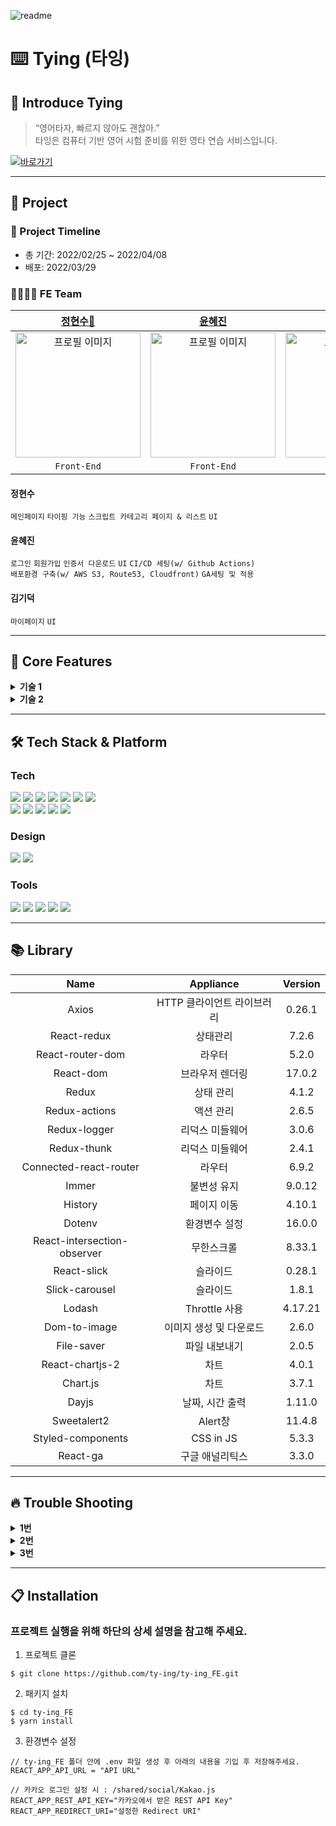 ![readme](https://imagedelivery.net/v7-TZByhOiJbNM9RaUdzSA/ff671ecb-6cbe-443b-9f63-f589ae677000/public)
<br>

⌨️ Tying (타잉)
=============
## 🙌 Introduce Tying
>“영어타자, 빠르지 않아도 괜찮아.”
<br>타잉은 컴퓨터 기반 영어 시험 준비를 위한 영타 연습 서비스입니다.

[![바로가기](https://imagedelivery.net/v7-TZByhOiJbNM9RaUdzSA/8d36b691-b8d4-48a2-b021-54b481b3ab00/public)](https://ty-ing.com/)

* * *

## 📣 Project
### 📆 Project Timeline
- 총 기간: 2022/02/25 ~ 2022/04/08
- 배포: 2022/03/29

### 👨‍💻👩‍💻 FE Team
|                                                         [정현수🔰](https://github.com/ricky0813)                                            |                                                         [윤혜진](https://github.com/hyejin4169)                                                          |                                                      [김기덕](https://github.com/nikemaniaa1987)                                                       |                                                                                                            
| :----------------------------------------------------------------------------------------------------------------------------------------------------: | :----------------------------------------------------------------------------------------------------------------------------------------------------: | :---------------------------------------------------------------------------------------------------------------------------------------------------: |
| <img src="https://imagedelivery.net/v7-TZByhOiJbNM9RaUdzSA/719da9c7-f9fd-4150-60c5-c54cdf3d9b00/public" alt="프로필 이미지" width="200px"/> |  <img src="https://imagedelivery.net/v7-TZByhOiJbNM9RaUdzSA/fc3eb0a5-5c66-451a-f7c5-0ab0fdc61200/public" alt="프로필 이미지" width="200px"/> | <img src="https://imagedelivery.net/v7-TZByhOiJbNM9RaUdzSA/df1fa9e2-6f31-47da-9924-02e02a9b4000/public" alt="프로필 이미지" width="200px" /> |
|                                                                      `Front-End`                                               |                                                                      `Front-End`                                                                       |                                                                      `Front-End`                                                                          |
#### 정현수

`메인페이지` `타이핑 기능` `스크립트 카테고리 페이지 & 리스트` `UI`

#### 윤혜진

`로그인` `회원가입` `인증서 다운로드` `UI` `CI/CD 세팅(w/ Github Actions)`
</br>`배포환경 구축(w/ AWS S3, Route53, Cloudfront)` `GA세팅 및 적용`

#### 김기덕

`마이페이지` `UI`

* * *

## 💎 Core Features
<details>
<summary><strong>기술 1</strong></summary>
- 준비 중..
<p>
- 채택 이유 
</details>
<details>
<summary><strong>기술 2</strong></summary>
- 준비 중..
<p>
- 채택 이유
</details>

* * *

## 🛠 Tech Stack & Platform
### **Tech**
<p>
<img src="https://img.shields.io/badge/javascript-F7DF1E?style=for-the-badge&logo=javascript&logoColor=black">
<img src="https://img.shields.io/badge/html5-E34F26?style=for-the-badge&logo=html5&logoColor=white">
<img src="https://img.shields.io/badge/css-1572B6?style=for-the-badge&logo=css3&logoColor=white">
<img src="https://img.shields.io/badge/react-61DAFB?style=for-the-badge&logo=react&logoColor=black">
<img src="https://img.shields.io/badge/redux-764ABC?style=for-the-badge&logo=react&logoColor=black">
<img src="https://img.shields.io/badge/axios-007CE2?style=for-the-badge&logo=axios&logoColor=white">
<img src="https://img.shields.io/badge/reactrouterdom-CA4245?style=for-the-badge&logo=reactrouterdom&logoColor=white">
</br>
<img src="https://img.shields.io/badge/styledcomponents-DB7093?style=for-the-badge&logo=styledcomponents&logoColor=white">
<img src="https://img.shields.io/badge/amazonaws-232F3E?style=for-the-badge&logo=amazonaws&logoColor=white">
<img src="https://img.shields.io/badge/amazons3-569A31?style=for-the-badge&logo=amazons3&logoColor=white"> 
<img src="https://img.shields.io/badge/route53-F7A81B?style=for-the-badge&logo=route53&logoColor=white">
<img src="https://img.shields.io/badge/cloudfront-04ACE6?style=for-the-badge&logo=cloudfront&logoColor=white">
<br>
</p>

### **Design**
<p>
<img src="https://img.shields.io/badge/Figma-F24E1E?style=for-the-badge&logo=Figma&logoColor=white"/>
<img src="https://img.shields.io/badge/Adobe Photoshop-31A8FF?style=for-the-badge&logo=Adobe Photoshop&logoColor=white"/>
</p>

### **Tools**
<p>
<img src="https://img.shields.io/badge/VSCode-007ACC?style=for-the-badge&logo=Visual Studio Code&logoColor=white"/>
<img src="https://img.shields.io/badge/googleanalytics-E37400?style=for-the-badge&logo=googleanalytics&logoColor=white">
<img src="https://img.shields.io/badge/Slack-4A154B?style=for-the-badge&logo=Slack&logoColor=white"/>
<img src="https://img.shields.io/badge/Git-F05032?style=for-the-badge&logo=Git&logoColor=white"/>
<img src="https://img.shields.io/badge/Github-181717?style=for-the-badge&logo=github&logoColor=white">
<br>
</p>



* * *

## 📚 Library
|Name|Appliance|Version|
|:---:|:---:|:---:|
|Axios|HTTP 클라이언트 라이브러리|0.26.1|
|React-redux|상태관리|7.2.6|
|React-router-dom|라우터|5.2.0|
|React-dom|브라우저 렌더링|17.0.2|
|Redux|상태 관리|4.1.2|
|Redux-actions|액션 관리|2.6.5|
|Redux-logger|리덕스 미들웨어|3.0.6|
|Redux-thunk|리덕스 미들웨어|2.4.1|
|Connected-react-router|라우터|6.9.2|
|Immer|불변성 유지|9.0.12|
|History|페이지 이동|4.10.1|
|Dotenv|환경변수 설정|16.0.0|
|React-intersection-observer|무한스크롤|8.33.1|
|React-slick|슬라이드|0.28.1|
|Slick-carousel|슬라이드|1.8.1|
|Lodash|Throttle 사용|4.17.21|
|Dom-to-image|이미지 생성 및 다운로드|2.6.0|
|File-saver|파일 내보내기|2.0.5|
|React-chartjs-2|차트|4.0.1|
|Chart.js|차트|3.7.1|
|Dayjs|날짜, 시간 출력|1.11.0|
|Sweetalert2|Alert창|11.4.8|
|Styled-components|CSS in JS|5.3.3|
|React-ga|구글 애널리틱스|3.3.0|

* * *

## 🔥 Trouble Shooting
<details>
<summary><strong>1번</strong></summary>
- 준비 중..
</details>
<details>
<summary><strong>2번</strong></summary>
- 준비 중..
</details>
<details>
<summary><strong>3번</strong></summary>
- 준비 중..
</details>

* * *

## 📋 Installation
### 프로젝트 실행을 위해 하단의 상세 설명을 참고해 주세요.

1. 프로젝트 클론

```console
$ git clone https://github.com/ty-ing/ty-ing_FE.git
```

2. 패키지 설치

```console
$ cd ty-ing_FE
$ yarn install
```

3. 환경변수 설정

```text
// ty-ing_FE 폴더 안에 .env 파일 생성 후 아래의 내용을 기입 후 저장해주세요.
REACT_APP_API_URL = "API URL"

// 카카오 로그인 설정 시 : /shared/social/Kakao.js
REACT_APP_REST_API_KEY="카카오에서 받은 REST API Key"
REACT_APP_REDIRECT_URI="설정한 Redirect URI"
```
